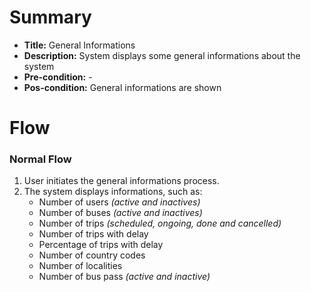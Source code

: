 # Summary

- **Title:** General Informations
- **Description:** System displays some general informations about the system
- **Pre-condition:** -
- **Pos-condition:** General informations are shown

# Flow

### Normal Flow

1. User initiates the general informations process.
2. The system displays informations, such as:
    - Number of users _(active and inactives)_
    - Number of buses _(active and inactives)_
    - Number of trips _(scheduled, ongoing, done and cancelled)_
    - Number of trips with delay
    - Percentage of trips with delay
    - Number of country codes
    - Number of localities
    - Number of bus pass _(active and inactive)_
